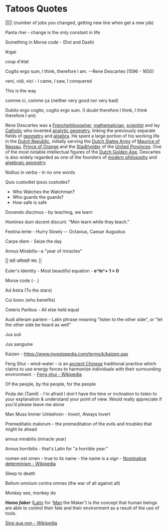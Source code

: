 # Tatoos Quotes

||||| (number of jobs you changed, getting new line when get a new job)

Panta rhei - change is the only constant in life

Something in Morse code - (Dot and Dash)

Ikigai

coup d'état

Cogito ergo sum, I think, therefore I am. --Rene Descartes (1596 - 1650)

veni, vidi, vici - I came, I saw, I conquered

This is the way

comme ci, comme ça (neither very good nor very bad)

Dubito ergo cogito, cogito ergo sum. (I doubt therefore I think, I think therefore I am)

Rene Descartes was a [French](https://en.wikipedia.org/wiki/French_people)[philosopher](https://en.wikipedia.org/wiki/Philosopher), [mathematician](https://en.wikipedia.org/wiki/Mathematician), [scientist](https://en.wikipedia.org/wiki/Scientist) and lay [Catholic](https://en.wikipedia.org/wiki/List_of_lay_Catholic_scientists) who invented [analytic geometry](https://en.wikipedia.org/wiki/Analytic_geometry), linking the previously separate fields of [geometry](https://en.wikipedia.org/wiki/Geometry) and [algebra](https://en.wikipedia.org/wiki/Algebra). He spent a large portion of his working life in the [Dutch Republic](https://en.wikipedia.org/wiki/Dutch_Republic), initially serving the [Dutch States Army](https://en.wikipedia.org/wiki/Dutch_States_Army) of [Maurice of Nassau](https://en.wikipedia.org/wiki/Maurice,_Prince_of_Orange), [Prince of Orange](https://en.wikipedia.org/wiki/Prince_of_Orange) and the [Stadtholder](https://en.wikipedia.org/wiki/Stadtholder) of the [United Provinces](https://en.wikipedia.org/wiki/Dutch_Republic). One of the most notable intellectual figures of the [Dutch Golden Age](https://en.wikipedia.org/wiki/Dutch_Golden_Age), Descartes is also widely regarded as one of the founders of [modern philosophy](https://en.wikipedia.org/wiki/Modern_philosophy) and [algebraic geometry](https://en.wikipedia.org/wiki/Algebraic_geometry).

Nullius in verba - In no one words

Quis custodiet ipsos custodes?

- Who Watches the Watchman?
- Who guards the guards?
- How safe is safe

Docendo discimus - by teaching, we learn

Homines dum docent discunt. "Men learn while they teach."

Festina lente - Hurry Slowly -- Octavius, Caesar Augustus

Carpe diem - Seize the day

Annus Mirabilis--a "year of miracles"

|| यतो धर्मस्ततो जय: ||

Euler's Identity - Most beautiful equation - **e^iπ^+ 1 = 0**

Morse code (- .)

Ad Astra (To the stars)

Cui bono (who benefits)

Ceteris Paribus - All else held equal

Audi alteram partem - Latin phrase meaning "listen to the other side", or "let the other side be heard as well"

Jus soli

Jus sanguine

Kaizen - https://www.investopedia.com/terms/k/kaizen.asp

Feng Shui - wind-water - is an [ancient Chinese](https://en.wikipedia.org/wiki/Ancient_China "Ancient China") traditional practice which claims to use energy forces to harmonize individuals with their surrounding environment. - [Feng shui - Wikipedia](https://en.wikipedia.org/wiki/Feng_shui)

Of the people, by the people, for the people

Poda dei (Tamil) - I'm afraid I don't have the time or inclination to listen to your explanation & understand your point of view. Would really appreciate if you'd please leave me alone

Man Muss Immer Umkehren - Invert, Always Invert

Premeditatio malorum - the premeditation of the evils and troubles that might lie ahead

annus mirabilis (miracle year)

Annus horribilis - that's Latin for "a horrible year."

nomen est omen - true to its name - the name is a sign - [Nominative determinism - Wikipedia](https://en.wikipedia.org/wiki/Nominative_determinism)

Sleep to death

Bellum omnium contra omnes (the war of all against all)

Monkey see, monkey do

_**Homo faber**_ ([Latin](https://en.wikipedia.org/wiki/Latin_language "Latin language") for '[Man](https://en.wikipedia.org/wiki/Human_being "Human being") the Maker') is the concept that human beings are able to control their fate and their environment as a result of the use of tools.

[Sine qua non - Wikipedia](https://en.wikipedia.org/wiki/Sine_qua_non)
